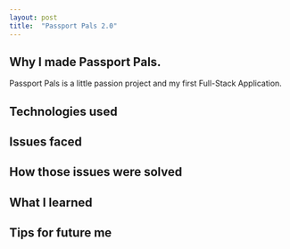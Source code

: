 ```yaml
---
layout: post
title:  "Passport Pals 2.0"
---
```


<h2>Why I made Passport Pals.</h2>

Passport Pals is a little passion project and my first Full-Stack Application.

<h2>Technologies used</h2>

<h2>Issues faced</h2>

<h2>How those issues were solved</h2>

<h2>What I learned</h2>

<h2>Tips for future me</h2>
